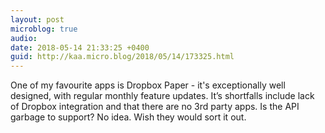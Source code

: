 ```yaml
---
layout: post
microblog: true
audio: 
date: 2018-05-14 21:33:25 +0400
guid: http://kaa.micro.blog/2018/05/14/173325.html
---
```

One of my favourite apps is Dropbox Paper - it's exceptionally well designed, with regular monthly feature updates. It’s shortfalls include lack of Dropbox integration and that there are no 3rd party apps. Is the API garbage to support?  No idea. Wish they would sort it out.
